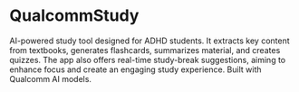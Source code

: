 # QualcommStudy
AI-powered study tool designed for ADHD students. It extracts key content from textbooks, generates flashcards, summarizes material, and creates quizzes. The app also offers real-time study-break suggestions, aiming to enhance focus and create an engaging study experience. Built with Qualcomm AI models.
